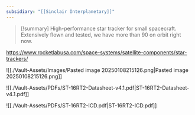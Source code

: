 ```yaml
---
subsidiary: "[[Sinclair Interplanetary]]"
---
```


>[!summary]
>High-performance star tracker for small spacecraft. Extensively flown and tested, we have more than 90 on orbit right now.

https://www.rocketlabusa.com/space-systems/satellite-components/star-trackers/

![[./Vault-Assets/Images/Pasted image 20250108215126.png|Pasted image 20250108215126.png]]

![[./Vault-Assets/PDFs/ST-16RT2-Datasheet-v4.1.pdf|ST-16RT2-Datasheet-v4.1.pdf]]

![[./Vault-Assets/PDFs/ST-16RT2-ICD.pdf|ST-16RT2-ICD.pdf]]